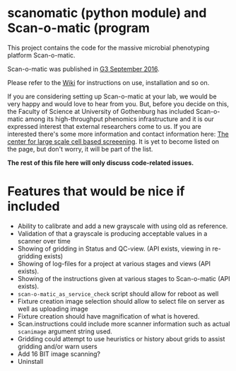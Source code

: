 # scanomatic (python module) and Scan-o-matic (program

This project contains the code for the massive microbial phenotyping platform Scan-o-matic.

Scan-o-matic was published in [G3 September 2016](http://g3journal.org/content/6/9/3003.full).

Please refer to the [Wiki](https://github.com/local-minimum/scanomatic/wiki) for instructions on use, installation and so on.

If you are considering setting up Scan-o-matic at your lab, we would be very happy and would love to hear from you. But, before you decide on this, the Faculty of Science at University of Gothenburg has included Scan-o-matic among its high-throughput phenomics infrastructure and it is our expressed interest that external researchers come to us. If you are interested there's some more information and contact information here: [The center for large scale cell based screeening](http://cmb.gu.se/english/research/microbiology/center-for-large-scale-cell-based-screening). It is yet to become listed on the page, but don't worry, it will be part of the list.


__The rest of this file here will only discuss code-related issues.__

# Features that would be nice if included

* Ability to calibrate and add a new grayscale with using old as reference.
* Validation of that a grayscale is producing acceptable values in a scanner over time
* Showing of gridding in Status and QC-view. (API exists, viewing in re-gridding exists)
* Showing of log-files for a project at various stages and views (API exists).
* Showing of the instructions given at various stages to Scan-o-matic (API exists).
* `scan-o-matic_as_service_check` script should allow for reboot as well
* Fixture creation image selection should allow to select file on server as well as uploading image
* Fixture creation should have magnification of what is hovered.
* Scan.instructions could include more scanner information such as actual `scanimage` argument string used.
* Gridding could attempt to use heuristics or history about grids to assist gridding and/or warn users
* Add 16 BIT image scanning?
* Uninstall
